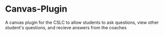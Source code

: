 # Canvas-Plugin
A canvas plugin for the CSLC to allow students to ask questions, view other student's questions, and recieve answers from the coaches
